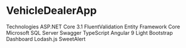 # VehicleDealerApp
Technologies
ASP.NET Core 3.1
FluentValidation
Entity Framework Core
Microsoft SQL Server
Swagger
TypeScript
Angular 9
Light Bootstrap Dashboard
Lodash.js
SweetAlert
